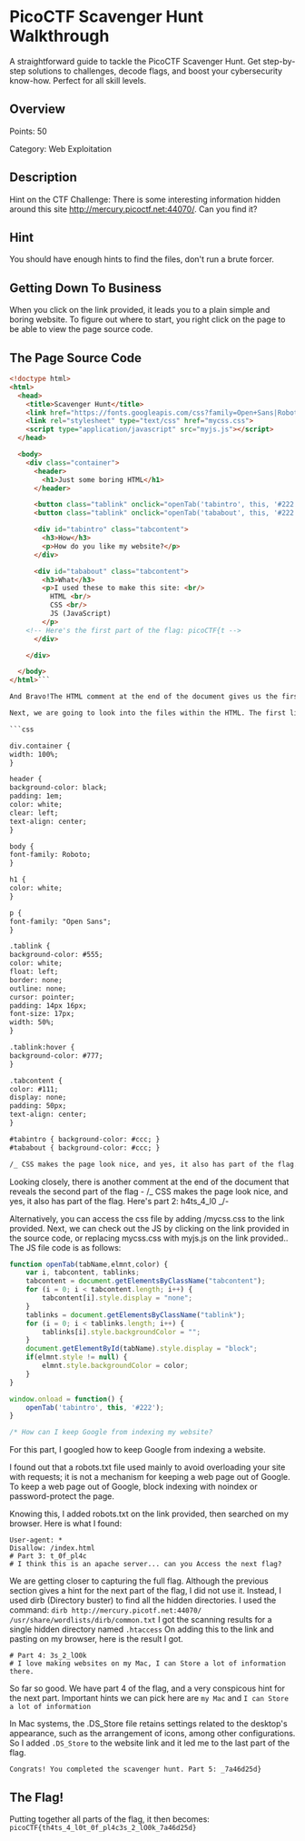 # PicoCTF Scavenger Hunt Walkthrough

A straightforward guide to tackle the PicoCTF Scavenger Hunt. Get step-by-step solutions to challenges, decode flags, and boost your cybersecurity know-how. Perfect for all skill levels.

## Overview

Points: 50

Category: Web Exploitation

## Description

Hint on the CTF Challenge: There is some interesting information hidden around this site http://mercury.picoctf.net:44070/. Can you find it?

## Hint

You should have enough hints to find the files, don't run a brute forcer.

## Getting Down To Business

When you click on the link provided, it leads you to a plain simple and boring website.
To figure out where to start, you right click on the page to be able to view the page source code.

## The Page Source Code
```html
<!doctype html>
<html>
  <head>
    <title>Scavenger Hunt</title>
    <link href="https://fonts.googleapis.com/css?family=Open+Sans|Roboto" rel="stylesheet">
    <link rel="stylesheet" type="text/css" href="mycss.css">
    <script type="application/javascript" src="myjs.js"></script>
  </head>

  <body>
    <div class="container">
      <header>
		<h1>Just some boring HTML</h1>
      </header>

      <button class="tablink" onclick="openTab('tabintro', this, '#222')" id="defaultOpen">How</button>
      <button class="tablink" onclick="openTab('tababout', this, '#222')">What</button>

      <div id="tabintro" class="tabcontent">
    	<h3>How</h3>
    	<p>How do you like my website?</p>
      </div>

      <div id="tababout" class="tabcontent">
    	<h3>What</h3>
    	<p>I used these to make this site: <br/>
    	  HTML <br/>
    	  CSS <br/>
    	  JS (JavaScript)
    	</p>
    <!-- Here's the first part of the flag: picoCTF{t -->
      </div>

    </div>

  </body>
</html>```

And Bravo!The HTML comment at the end of the document gives us the first part of the flag. <!-- Here's the first part of the flag: picoCTF{t -->

Next, we are going to look into the files within the HTML. The first linked document is mycss.css. On opening the file, you get the following styling sheet.

```css

div.container {
width: 100%;
}

header {
background-color: black;
padding: 1em;
color: white;
clear: left;
text-align: center;
}

body {
font-family: Roboto;
}

h1 {
color: white;
}

p {
font-family: "Open Sans";
}

.tablink {
background-color: #555;
color: white;
float: left;
border: none;
outline: none;
cursor: pointer;
padding: 14px 16px;
font-size: 17px;
width: 50%;
}

.tablink:hover {
background-color: #777;
}

.tabcontent {
color: #111;
display: none;
padding: 50px;
text-align: center;
}

#tabintro { background-color: #ccc; }
#tababout { background-color: #ccc; }

/_ CSS makes the page look nice, and yes, it also has part of the flag. Here's part 2: h4ts_4_l0 _/
```

Looking closely, there is another comment at the end of the document that reveals the second part of the flag - /_ CSS makes the page look nice, and yes, it also has part of the flag. Here's part 2: h4ts_4_l0 _/-

Alternatively, you can access the css file by adding /mycss.css to the link provided.
Next, we can check out the JS by clicking on the link provided in the source code, or replacing mycss.css with myjs.js on the link provided.. The JS file code is as follows:

```js
function openTab(tabName,elmnt,color) {
    var i, tabcontent, tablinks;
    tabcontent = document.getElementsByClassName("tabcontent");
    for (i = 0; i < tabcontent.length; i++) {
        tabcontent[i].style.display = "none";
    }
    tablinks = document.getElementsByClassName("tablink");
    for (i = 0; i < tablinks.length; i++) {
        tablinks[i].style.backgroundColor = "";
    }
    document.getElementById(tabName).style.display = "block";
    if(elmnt.style != null) {
        elmnt.style.backgroundColor = color;
    }
}

window.onload = function() {
    openTab('tabintro', this, '#222');
}

/* How can I keep Google from indexing my website?
```
For this part, I googled how to keep Google from indexing a website. 

I found out that a robots.txt file used mainly to avoid overloading your site with requests; it is not a mechanism for keeping a web page out of Google. To keep a web page out of Google, block indexing with noindex or password-protect the page.

Knowing this, I added robots.txt on the link provided, then searched on my browser. 
Here is what I found: 
```
User-agent: *
Disallow: /index.html
# Part 3: t_0f_pl4c
# I think this is an apache server... can you Access the next flag?
```
We are getting closer to capturing the full flag. Although the previous section gives a hint for the next part of the flag, I did not use it. Instead, I used dirb (Directory buster) to find all the hidden directories. 
I used the command: ```dirb http://mercury.picotf.net:44070/ /usr/share/wordlists/dirb/common.txt```
I got the scanning results for a single hidden directory named ```.htaccess```
On adding this to the link and pasting on my browser, here is the result I got. 
```
# Part 4: 3s_2_lO0k
# I love making websites on my Mac, I can Store a lot of information there.
```
So far so good. We have part 4 of the flag, and a very conspicous hint for the next part. Important hints we can pick here are ```my Mac``` and ```I can Store a lot of information```

In Mac systems, the .DS_Store file retains settings related to the desktop's appearance, such as the arrangement of icons, among other configurations.
So I added ```.DS_Store``` to the website link and it led me to the last part of the flag.
```
Congrats! You completed the scavenger hunt. Part 5: _7a46d25d}
```
## The Flag!
Putting together all parts of the flag, it then becomes: 
```picoCTF{th4ts_4_l0t_0f_pl4c3s_2_lO0k_7a46d25d}```







